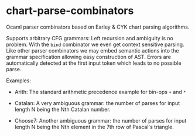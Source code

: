# chart-parse-combinators

Ocaml parser combinators based on Earley & CYK chart parsing algorithms.

Supports arbitrary CFG grammars: Left recursion and ambiguity is no
problem. With the `bind` combinator we even get context sensitive parsing.
Like other parser combinators we may embed semantic actions into the
grammar specification allowing easy construction of AST.
Errors are automatically detected at the first input token which leads
to no possible parse.

Examples:

* Arith: The standard arithmetic precedence example for bin-ops `+` and `*`

* Catalan: A very ambiguous grammar: the number of parses for input length N being the Nth Catalan number.

* Choose7: Another ambiguous grammar: the number of parses for input length N being the Nth element in the 7th row of Pascal's triangle.
